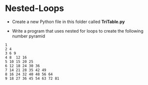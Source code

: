 # Nested-Loops

* Create a new Python file in this folder called **TriTable.py**

* Write a program that uses nested for loops to create the following number pyramid

```
1
2 4
3 6 9
4 8  12 16
5 10 15 20 25
6 12 18 24 30 36
7 14 21 28 35 42 49
8 16 24 32 40 48 56 64
9 18 27 36 45 54 63 72 81
```
